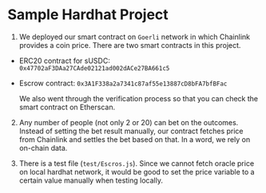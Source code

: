 # Sample Hardhat Project

1. We deployed our smart contract on `Goerli` network in which Chainlink provides a coin price. There are two smart contracts in this project.
   
* ERC20 contract for sUSDC: `0x47702aF3DAa27CAde02121ad002dACe27BA661c5`
* Escrow contract: `0x3A1F338a2a7341c87af55e13887cD8bFA7bfBFac`
  
  We also went through the verification process so that you can check the smart contract on Etherscan.

2. Any number of people (not only 2 or 20) can bet on the outcomes. Instead of setting the bet result manually, our contract fetches price from Chainlink and settles the bet based on that. In a word, we rely on on-chain data.

3. There is a test file (`test/Escros.js`). Since we cannot fetch oracle price on local hardhat network, it would be good to set the price variable to a certain value manually when testing locally.

